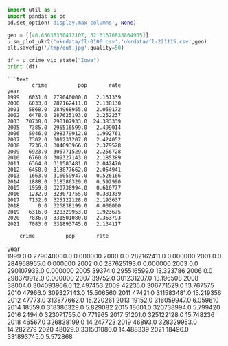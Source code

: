 

```python
import util as u
import pandas as pd
pd.set_option('display.max_columns', None)
```



```python
geo = [[46.65638330412107, 32.61676838804905]]
u.sm_plot_ukr2('ukrdata/fl-0106.csv','ukrdata/fl-221115.csv',geo)
plt.savefig('/tmp/out.jpg',quality=50)
```

```python
df = u.crime_vio_state("Iowa")
print (df)
```
```text
```text
        crime          pop       rate
year                                 
1999   6031.0  279040000.0   2.161339
2000   6033.0  282162411.0   2.138130
2001   5868.0  284968955.0   2.059172
2002   6478.0  287625193.0   2.252237
2003  70738.0  290107933.0  24.383339
2005   7385.0  295516599.0   2.499014
2006   5946.0  298379912.0   1.992761
2007   7302.0  301231207.0   2.424052
2008   7236.0  304093966.0   2.379528
2009   6923.0  306771529.0   2.256728
2010   6760.0  309327143.0   2.185389
2011   6364.0  311583481.0   2.042470
2012   6450.0  313877662.0   2.054941
2013   1663.0  316059947.0   0.526166
2014   1888.0  318386329.0   0.592990
2015   1959.0  320738994.0   0.610777
2016   1232.0  323071755.0   0.381339
2017   7132.0  325122128.0   2.193637
2018      0.0  326838199.0   0.000000
2019   6316.0  328329953.0   1.923675
2020   7836.0  331501080.0   2.363793
2021   7083.0  331893745.0   2.134117
```
        crime          pop       rate
year                                 
1999      0.0  279040000.0   0.000000
2000      0.0  282162411.0   0.000000
2001      0.0  284968955.0   0.000000
2002      0.0  287625193.0   0.000000
2003      0.0  290107933.0   0.000000
2005  39374.0  295516599.0  13.323786
2006      0.0  298379912.0   0.000000
2007  39752.0  301231207.0  13.196508
2008  38004.0  304093966.0  12.497453
2009  42235.0  306771529.0  13.767575
2010  47966.0  309327143.0  15.506560
2011  47421.0  311583481.0  15.219356
2012  47773.0  313877662.0  15.220261
2013  19152.0  316059947.0   6.059610
2014  18559.0  318386329.0   5.829082
2015  18601.0  320738994.0   5.799420
2016   2494.0  323071755.0   0.771965
2017  51201.0  325122128.0  15.748236
2018  46567.0  326838199.0  14.247723
2019  46893.0  328329953.0  14.282279
2020  48029.0  331501080.0  14.488339
2021  18496.0  331893745.0   5.572868
```
